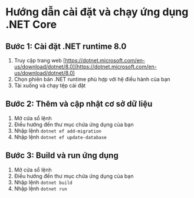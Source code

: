 # Hướng dẫn cài đặt và chạy ứng dụng .NET Core

## Bước 1: Cài đặt .NET runtime 8.0

1. Truy cập trang web [https://dotnet.microsoft.com/en-us/download/dotnet/8.0](https://dotnet.microsoft.com/en-us/download/dotnet/8.0)
2. Chọn phiên bản .NET runtime phù hợp với hệ điều hành của bạn
3. Tải xuống và chạy tệp cài đặt

## Bước 2: Thêm và cập nhật cơ sở dữ liệu

1. Mở cửa sổ lệnh
2. Điều hướng đến thư mục chứa ứng dụng của bạn
3. Nhập lệnh `dotnet ef add-migration`
4. Nhập lệnh `dotnet ef update-database`

## Bước 3: Build và run ứng dụng

1. Mở cửa sổ lệnh
2. Điều hướng đến thư mục chứa ứng dụng của bạn
3. Nhập lệnh `dotnet build`
4. Nhập lệnh `dotnet run`
